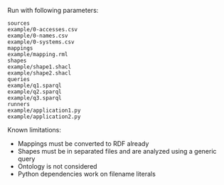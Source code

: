 Run with following parameters:
```
sources
example/0-accesses.csv
example/0-names.csv
example/0-systems.csv
mappings
example/mapping.rml
shapes
example/shape1.shacl
example/shape2.shacl
queries
example/q1.sparql
example/q2.sparql
example/q3.sparql
runners
example/application1.py
example/application2.py
```

Known limitations:
 * Mappings must be converted to RDF already
 * Shapes must be in separated files and are analyzed using a generic query
 * Ontology is not considered
 * Python dependencies work on filename literals